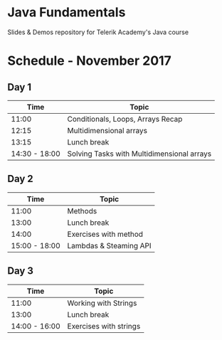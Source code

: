 # Java Fundamentals


Slides & Demos repository for Telerik Academy's Java course

# Schedule - November 2017

## Day 1

| Time  | Topic                             |
| ----- | --------------------------------- |
| 11:00 | Conditionals, Loops, Arrays Recap |
| 12:15 | Multidimensional arrays           |
| 13:15 | Lunch break                       |
| 14:30 - 18:00 | Solving Tasks with Multidimensional arrays |

## Day 2
| Time  | Topic                             |
| ----- | --------------------------------- |
| 11:00 | Methods                           |
| 13:00 | Lunch break                       |
| 14:00 | Exercises with method             |
| 15:00 - 18:00 | Lambdas & Steaming API            |

## Day 3
| Time  | Topic                             |
| ----- | --------------------------------- |
| 11:00 | Working with Strings              |
| 13:00 | Lunch break                       |
| 14:00 - 16:00 | Exercises with strings             |
